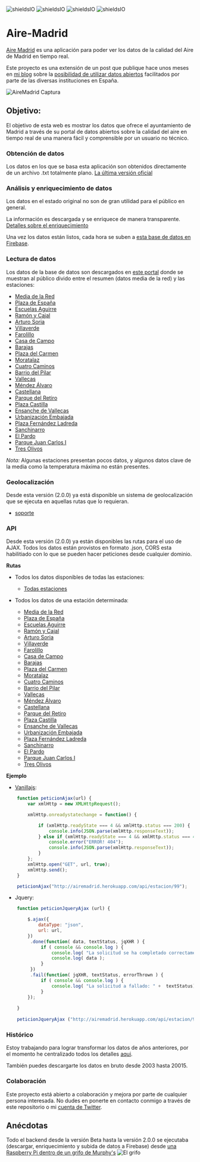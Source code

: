 ![shieldsIO](https://img.shields.io/github/issues/UlisesGascon/Aire-Madrid.svg)
![shieldsIO](https://img.shields.io/github/release/UlisesGascon/Aire-Madrid.svg)
![shieldsIO](https://img.shields.io/crates/l/rustc-serialize.svg)
![shieldsIO](https://img.shields.io/david/UlisesGascon/Aire-Madrid.svg)
# Aire-Madrid

[Aire Madrid](http://airemadrid.herokuapp.com/) es una aplicación para poder ver los datos de la calidad del Aire de Madrid en tiempo real.

Este proyecto es una extensión de un post que publique hace unos meses en [mi blog](http://www.blog.ulisesgascon.com/) sobre la [posibilidad de utilizar datos abiertos](http://www.blog.ulisesgascon.com/la-iniciativa-del-open-data/) facilitados por parte de las diversas instituciones en España.

![AireMadrid Captura](http://airemadrid.herokuapp.com//img/airemadrid_captura.png)
        
## Objetivo:
El objetivo de esta web es mostrar los datos que ofrece el ayuntamiento de Madrid a través de su portal de datos abiertos sobre la calidad del aire en tiempo real de una manera fácil y comprensible por un usuario no técnico.

### Obtención de datos

Los datos en los que se basa esta aplicación son obtenidos directamente de un archivo .txt totalmente plano. 
[La última versión oficial](http://datos.madrid.es/egob/catalogo/212531-7916318-calidad-aire-tiempo-real.txt)

### Análisis y enriquecimiento de datos

Los datos en el estado original no son de gran utilidad para el público en general. 

La información es descargada y se enriquece de manera transparente. 
[Detalles sobre el enriquecimiento](https://github.com/UlisesGascon/Aire-Madrid/tree/master/datos.js)

Una vez los datos están listos, cada hora se suben a [esta base de datos en Firebase](https://airemadrid.firebaseio.com/).

### Lectura de datos

Los datos de la base de datos son descargados en [este portal](http://airemadrid.herokuapp.com/) donde se muestran al público divido entre el resumen (datos media de la red) y las estaciones:

- [Media de la Red](http://airemadrid.herokuapp.com/)
- [Plaza de España](http://airemadrid.herokuapp.com/estacion/4)
- [Escuelas Aguirre](http://airemadrid.herokuapp.com/estacion/8)
- [Ramón y Cajal](http://airemadrid.herokuapp.com/estacion/11)
- [Arturo Soria](http://airemadrid.herokuapp.com/estacion/16)
- [Villaverde](http://airemadrid.herokuapp.com/estacion/17)
- [Farolillo](http://airemadrid.herokuapp.com/estacion/18)
- [Casa de Campo](http://airemadrid.herokuapp.com/estacion/24)
- [Barajas](http://airemadrid.herokuapp.com/estacion/27)
- [Plaza del Carmen](http://airemadrid.herokuapp.com/estacion/35)
- [Moratalaz](http://airemadrid.herokuapp.com/estacion/36)
- [Cuatro Caminos](http://airemadrid.herokuapp.com/estacion/38)
- [Barrio del Pilar](http://airemadrid.herokuapp.com/estacion/39)
- [Vallecas](http://airemadrid.herokuapp.com/estacion/40)
- [Méndez Álvaro](http://airemadrid.herokuapp.com/estacion/47)
- [Castellana](http://airemadrid.herokuapp.com/estacion/48)
- [Parque del Retiro](http://airemadrid.herokuapp.com/estacion/49)
- [Plaza Castilla](http://airemadrid.herokuapp.com/estacion/50)
- [Ensanche de Vallecas](http://airemadrid.herokuapp.com/estacion/54)
- [Urbanización Embajada](http://airemadrid.herokuapp.com/estacion/55)
- [Plaza Fernández Ladreda](http://airemadrid.herokuapp.com/estacion/56)
- [Sanchinarro](http://airemadrid.herokuapp.com/estacion/57)
- [El Pardo](http://airemadrid.herokuapp.com/estacion/58)
- [Parque Juan Carlos I](http://airemadrid.herokuapp.com/estacion/59)
- [Tres Olivos](http://airemadrid.herokuapp.com/estacion/60)

*Nota:* Algunas estaciones presentan pocos datos, y algunos datos clave de la media como la temperatura máxima no están presentes.        


### Geolocalización

Desde esta versión (2.0.0) ya está disponible un sistema de geolocalización que se ejecuta en aquellas rutas que lo requieran.
- [soporte](http://caniuse.com/#search=geolocation)

### API 

Desde esta versión (2.0.0) ya están disponibles las rutas para el uso de AJAX. Todos los datos están provistos en formato .json, CORS esta habilitiado con lo que se pueden hacer peticiones desde cualquier dominio.

**Rutas**

- Todos los datos disponibles de todas las estaciones:
	- [Todas estaciones](http://airemadrid.herokuapp.com/api/estacion)

- Todos los datos de una estación determinada:
	- [Media de la Red](http://airemadrid.herokuapp.com/api/estacion/99)
	- [Plaza de España](http://airemadrid.herokuapp.com/api/estacion/4)
	- [Escuelas Aguirre](http://airemadrid.herokuapp.com/api/estacion/8)
	- [Ramón y Cajal](http://airemadrid.herokuapp.com/api/estacion/11)
	- [Arturo Soria](http://airemadrid.herokuapp.com/api/estacion/16)
	- [Villaverde](http://airemadrid.herokuapp.com/api/estacion/17)
	- [Farolillo](http://airemadrid.herokuapp.com/api/estacion/18)
	- [Casa de Campo](http://airemadrid.herokuapp.com/api/estacion/24)
	- [Barajas](http://airemadrid.herokuapp.com/api/estacion/27)
	- [Plaza del Carmen](http://airemadrid.herokuapp.com/api/estacion/35)
	- [Moratalaz](http://airemadrid.herokuapp.com/api/estacion/36)
	- [Cuatro Caminos](http://airemadrid.herokuapp.com/api/estacion/38)
	- [Barrio del Pilar](http://airemadrid.herokuapp.com/api/estacion/39)
	- [Vallecas](http://airemadrid.herokuapp.com/api/estacion/40)
	- [Méndez Álvaro](http://airemadrid.herokuapp.com/api/estacion/47)
	- [Castellana](http://airemadrid.herokuapp.com/api/estacion/48)
	- [Parque del Retiro](http://airemadrid.herokuapp.com/api/estacion/49)
	- [Plaza Castilla](http://airemadrid.herokuapp.com/api/estacion/50)
	- [Ensanche de Vallecas](http://airemadrid.herokuapp.com/api/estacion/54)
	- [Urbanización Embajada](http://airemadrid.herokuapp.com/api/estacion/55)
	- [Plaza Fernández Ladreda](http://airemadrid.herokuapp.com/api/estacion/56)
	- [Sanchinarro](http://airemadrid.herokuapp.com/api/estacion/57)
	- [El Pardo](http://airemadrid.herokuapp.com/api/estacion/58)
	- [Parque Juan Carlos I](http://airemadrid.herokuapp.com/api/estacion/59)
	- [Tres Olivos](http://airemadrid.herokuapp.com/api/estacion/60)

**Ejemplo**

- [Vanillajs](http://vanilla-js.com/):

```javascript
    function peticionAjax(url) {
        var xmlHttp = new XMLHttpRequest();

        xmlHttp.onreadystatechange = function() {

            if (xmlHttp.readyState === 4 && xmlHttp.status === 200) {
                console.info(JSON.parse(xmlHttp.responseText));
            } else if (xmlHttp.readyState === 4 && xmlHttp.status === 404) {
                console.error("ERROR! 404");
                console.info(JSON.parse(xmlHttp.responseText));
            }
        };
        xmlHttp.open("GET", url, true);
        xmlHttp.send();
    }

    peticionAjax("http://airemadrid.herokuapp.com/api/estacion/99");
```

- Jquery:

```javascript
    function peticionJqueryAjax (url) {

	    $.ajax({
	        dataType: "json",
	        url: url,
	    })
	     .done(function( data, textStatus, jqXHR ) {
	         if ( console && console.log ) {
	             console.log( "La solicitud se ha completado correctamente." );
	             console.log( data );
	         }
	     })
	     .fail(function( jqXHR, textStatus, errorThrown ) {
	         if ( console && console.log ) {
	             console.log( "La solicitud a fallado: " +  textStatus);
	         }
	    });
	
	}
	
	peticionJqueryAjax ("http://airemadrid.herokuapp.com/api/estacion/99");
```

### Histórico 

Estoy trabajando para lograr transformar los datos de años anteriores, por el momento he centralizado todos los detalles [aqui](http://airemadrid.herokuapp.com/historico). 

También puedes descargarte los datos en bruto desde 2003 hasta 20015.

### Colaboración
Este proyecto está abierto a colaboración y mejora por parte de cualquier persona interesada. No dudes en ponerte en contacto conmigo a través de este repositorio o mi [cuenta de Twitter](https://twitter.com/kom_256).
        
        
## Anécdotas
Todo el backend desde la versión Beta hasta la versión 2.0.0 se ejecutaba (descargar, enriquecimiento y subida de datos a Firebase) desde [una Raspberry Pi dentro de un grifo de Murphy's](https://twitter.com/kom_256/status/625895707845771264)
![El grifo](https://airemadrid.firebaseapp.com/img/server.png)